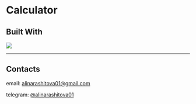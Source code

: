 # Calculator

## Built With
[<img src="https://img.shields.io/badge/React-20232A?style=for-the-badge&logo=react&logoColor=61DAFB"/>](https://reactjs.org/)

***
## Contacts
email: alinarashitova01@gmail.com

telegram: [@alinarashitova01](https://t.me/alinarashitova01)

